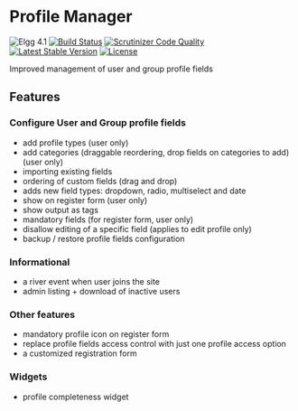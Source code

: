 # Profile Manager

![Elgg 4.1](https://img.shields.io/badge/Elgg-4.1-green.svg)
[![Build Status](https://scrutinizer-ci.com/g/ColdTrick/profile_manager/badges/build.png?b=master)](https://scrutinizer-ci.com/g/ColdTrick/profile_manager/build-status/master)
[![Scrutinizer Code Quality](https://scrutinizer-ci.com/g/ColdTrick/profile_manager/badges/quality-score.png?b=master)](https://scrutinizer-ci.com/g/ColdTrick/profile_manager/?branch=master)
[![Latest Stable Version](https://poser.pugx.org/coldtrick/profile_manager/v/stable.svg)](https://packagist.org/packages/coldtrick/profile_manager)
[![License](https://poser.pugx.org/coldtrick/profile_manager/license.svg)](https://packagist.org/packages/coldtrick/profile_manager)

Improved management of user and group profile fields

## Features

### Configure User and Group profile fields

- add profile types (user only)
- add categories (draggable reordering, drop fields on categories to add) (user only)
- importing existing fields
- ordering of custom fields (drag and drop)
- adds new field types: dropdown, radio, multiselect and date
- show on register form (user only)
- show output as tags
- mandatory fields (for register form, user only)
- disallow editing of a specific field (applies to edit profile only)
- backup / restore profile fields configuration

### Informational

- a river event when user joins the site
- admin listing + download of inactive users

### Other features

- mandatory profile icon on register form
- replace profile fields access control with just one profile access option
- a customized registration form

### Widgets

- profile completeness widget
